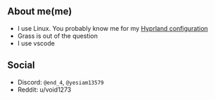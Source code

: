 ## About me(me)
- I use Linux. You probably know me for my [Hyprland configuration](https://github.com/end-4/dots-hyprland)
- Grass is out of the question
- I use vscode

## Social 
- Discord: `@end_4`, `@yesiam13579`
- Reddit: u/void1273
